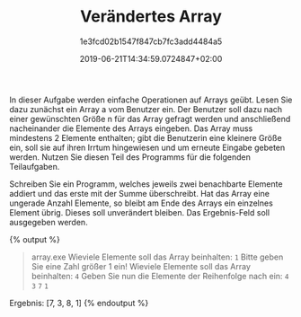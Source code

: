 ﻿---
author: 1e3fcd02b1547f847cb7fc3add4484a5
title: Verändertes Array
ratingMethod: Fixed
category: Grundlagen
stickAsBeginner: false
date: 2019-06-21T14:34:59.0724847+02:00
source: none
learningFocus: 
isDraft: false
includeTests: []
dependsOn: []
languages: []
state:
  passedCount: 33
  failedCount: 57
  hasError: false
  errorDescription: ''
  lastEditorId: 
  feasibilityIndex: 580
  feasibilityIndexMod: 2
  difficultyRating: 60
  isPartOfBundle: true
  minEffort: 30 mins
  maxEffort: 8 hrs
  features:
  - Arrays
  - Iterations
  activity: -14568
lastEdit: 2019-06-21T14:34:59.0724847+02:00

---
In dieser Aufgabe werden einfache Operationen auf Arrays geübt. Lesen Sie dazu zunächst
ein Array a vom Benutzer ein. Der Benutzer soll dazu nach einer gewünschten Größe n
für das Array gefragt werden und anschließend nacheinander die Elemente des Arrays
eingeben. Das Array muss mindestens 2 Elemente enthalten; gibt die Benutzerin eine
kleinere Größe ein, soll sie auf ihren Irrtum hingewiesen und um erneute Eingabe gebeten
werden. Nutzen Sie diesen Teil des Programms für die folgenden Teilaufgaben.

Schreiben Sie ein Programm, welches jeweils zwei benachbarte Elemente addiert
und das erste mit der Summe überschreibt. Hat das Array eine ungerade Anzahl
Elemente, so bleibt am Ende des Arrays ein einzelnes Element übrig. Dieses soll
unverändert bleiben. Das Ergebnis-Feld soll ausgegeben werden.

{% output %}
> array.exe
Wieviele Elemente soll das Array beinhalten: `1`
Bitte geben Sie eine Zahl größer 1 ein!
Wieviele Elemente soll das Array beinhalten: `4`
Geben Sie nun die Elemente der Reihenfolge nach ein:
`4`
`3`
`7`
`1`

Ergebnis:
[7, 3, 8, 1]
{% endoutput %}